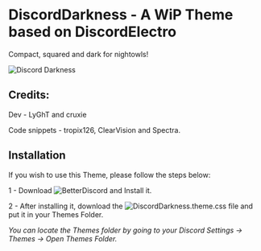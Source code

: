 # DiscordDarkness - A WiP Theme based on DiscordElectro

Compact, squared and dark for nightowls!

![Discord Darkness](https://i.imgur.com/LT504sm.png)


## Credits:

Dev - LyGhT and cruxie

Code snippets - tropix126, ClearVision and Spectra.


## Installation

If you wish to use this Theme, please follow the steps below:

1 - Download ![BetterDiscord](https://github.com/rauenzi/BetterDiscordApp/releases) and Install it.

2 - After installing it, download the ![DiscordDarkness.theme.css](https://github.com/LyGhT1337/DiscordDarkness/releases/) file and put it in your Themes Folder.

*You can locate the Themes folder by going to your Discord Settings -> Themes -> Open Themes Folder.*
